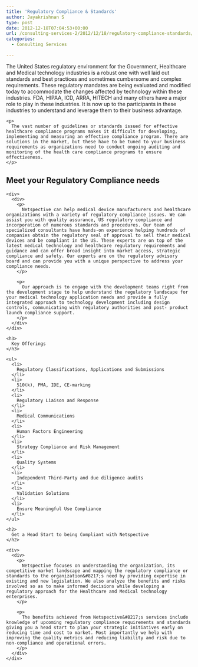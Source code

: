 ```yaml
---
title: 'Regulatory Compliance & Standards'
author: Jayakrishnan S
type: post
date: 2012-12-18T07:04:53+00:00
url: /consulting-services-2/2012/12/18/regulatory-compliance-standards/
categories:
  - Consulting Services

---
```

<div id="content-header">
  <div>
    <p>
      The United States regulatory environment for the Government, Healthcare and Medical technology industries is a robust one with well laid out standards and best practices and sometimes cumbersome and complex requirements. These regulatory mandates are being evaluated and modified today to accommodate the changes affected by technology within these industries. FDA, HIPAA, ICD, ARRA, HITECH and many others have a major role to play in these industries. It is now up to the participants in these industries to understand and leverage them to their business advantage.
    </p>
    
    <p>
      The vast number of guidelines or standards issued for effective healthcare compliance programs makes it difficult for developing, implementing and measuring an effective compliance program. There are solutions in the market, but these have to be tuned to your business requirements as organizations need to conduct ongoing auditing and monitoring of the health care compliance programs to ensure effectiveness.
    </p>
  </div>
</div>

<div id="content-area">
  <div id="node-324">
    <h2>
      Meet your Regulatory Compliance needs
    </h2>
    
    <div>
      <div>
        <p>
          Netspective can help medical device manufacturers and healthcare organizations with a variety of regulatory compliance issues. We can assist you with quality assurance, US regulatory compliance and incorporation of numerous standards and procedures. Our team of specialized consultants have hands-on experience helping hundreds of companies obtain the regulatory seal of approval to sell their medical devices and be compliant in the US. These experts are on top of the latest medical technology and healthcare regulatory requirements and guidance and can offer broad insight into market access, strategic compliance and safety. Our experts are on the regulatory advisory board and can provide you with a unique perspective to address your compliance needs.
        </p>
        
        <p>
          Our approach is to engage with the development teams right from the development stage to help understand the regulatory landscape for your medical technology application needs and provide a fully integrated approach to technology development including design controls, communicating with regulatory authorities and post- product launch compliance support.
        </p>
      </div>
    </div>
    
    <h3>
      Key Offerings
    </h3>
    
    <ul>
      <li>
        Regulatory Classifications, Applications and Submissions
      </li>
      <li>
        510(k), PMA, IDE, CE-marking
      </li>
      <li>
        Regulatory Liaison and Response
      </li>
      <li>
        Medical Communications
      </li>
      <li>
        Human Factors Engineering
      </li>
      <li>
        Strategy Compliance and Risk Management
      </li>
      <li>
        Quality Systems
      </li>
      <li>
        Independent Third-Party and due diligence audits
      </li>
      <li>
        Validation Solutions
      </li>
      <li>
        Ensure Meaningful Use Compliance
      </li>
    </ul>
    
    <h2>
      Get a Head Start to being Compliant with Netspective
    </h2>
    
    <div>
      <div>
        <p>
          Netspective focuses on understanding the organization, its competitive market landscape and mapping the regulatory compliance or standards to the organization&#8217;s need by providing expertise in existing and new legislation. We also analyze the benefits and risks involved so as to make informed decisions while developing a regulatory approach for the Healthcare and Medical technology enterprises.
        </p>
        
        <p>
          The benefits achieved from Netspective&#8217;s services include knowledge of upcoming regulatory compliance requirements and standards giving you a head start to plan your strategic initiatives early on reducing time and cost to market. Most importantly we help with improving the quality metrics and reducing liability and risk due to non-compliance and operational errors.
        </p>
      </div>
    </div>
  </div>
</div>